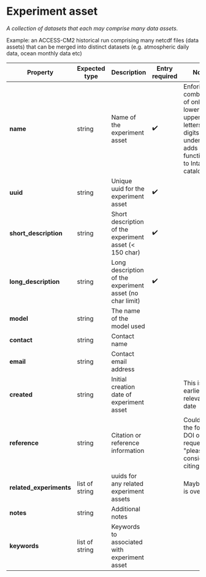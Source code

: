 # Experiment asset

*A collection of datasets that each may comprise many data assets.*

Example: an ACCESS-CM2 historical run comprising many netcdf files (data assets) that can be merged into distinct datasets (e.g. atmospheric daily data, ocean monthly data etc)

| Property | Expected type | Description | Entry required | Notes | in `metadata.yaml` |
| --- | --- | --- | --- | --- | --- |
| **name** | string | Name of the experiment asset | :heavy_check_mark: | Enforing combination of only lowercase + uppercase letters, digits and underscores adds functionality to Intake catalog | :heavy_check_mark: |
| **uuid** | string | Unique uuid for the experiment asset | :heavy_check_mark: |  | :heavy_check_mark: |
| **short_description** | string | Short description of the experiment asset (< 150 char) | :heavy_check_mark: |  | :heavy_check_mark: |
| **long_description** | string | Long description of the experiment asset (no char limit) | :heavy_check_mark: |  | :heavy_check_mark: |
| **model** | string | The name of the model used |  |  | :heavy_check_mark: |
| **contact** | string | Contact name |  |  | :heavy_check_mark: |
| **email** | string | Contact email address |  |  | :heavy_check_mark: |
| **created** | string | Initial creation date of experiment asset |  | This is the earliest relevant date | :heavy_check_mark: |
| **reference** | string | Citation or reference information |  | Could be in the form a DOI or a request, e.g "please consider citing blah" | :heavy_check_mark: |
| **related_experiments** | list of string | uuids for any related experiment assets |  | Maybe this is overkill? | :heavy_check_mark: |
| **notes** | string | Additional notes |  |  | :heavy_check_mark: |
| **keywords** | list of string | Keywords to associated with experiment asset |  |  | :heavy_check_mark: |

